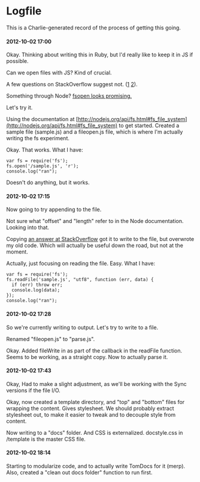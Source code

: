 # Logfile

This is a Charlie-generated record of the process of getting this going.

#### 2012-10-02 17:00

Okay. Thinking about writing this in Ruby, but I'd really like to keep it in JS if possible.

Can we open files with JS? Kind of crucial.

A few questions on StackOverflow suggest not. ([1](http://stackoverflow.com/questions/3582671/how-to-open-local-disk-file-with-javascript) [2](http://stackoverflow.com/questions/9181426/javascript-open-a-file)).

Something through Node? [fsopen looks promising.](http://nodejs.org/api/fs.html#fs_fs_open_path_flags_mode_callback)

Let's try it.

Using the documentation at [http://nodejs.org/api/fs.html#fs_file_system](http://nodejs.org/api/fs.html#fs_file_system) to get started. Created a sample file (sample.js) and a fileopen.js file, which is where I'm actually writing the fs experiment.

Okay. That works. What I have:

    var fs = require('fs');
    fs.open('/sample.js', 'r');
    console.log("ran");

Doesn't do anything, but it works.

#### 2012-10-02 17:15

Now going to try appending to the file.

Not sure what "offset" and "length" refer to in the Node documentation. Looking into that.

Copying [an answer at StackOverflow](http://stackoverflow.com/questions/2496710/nodejs-write-to-file) got it to write to the file, but overwrote my old code. Which will actually be useful down the road, but not at the moment.

Actually, just focusing on reading the file. Easy. What I have:

    var fs = require('fs');
    fs.readFile('sample.js', "utf8", function (err, data) {
      if (err) throw err;
      console.log(data);
    });
    console.log("ran");

#### 2012-10-02 17:28

So we're currently writing to output. Let's try to write to a file.

Renamed "fileopen.js" to "parse.js".

Okay. Added fileWrite in as part of the callback in the readFile function. Seems to be working, as a straight copy. Now to actually parse it.

#### 2012-10-02 17:43

Okay, Had to make a slight adjustment, as we'll be working with the Sync versions if the file I/O.

Okay, now created a template directory, and "top" and "bottom" files for wrapping the content. Gives stylesheet. We should probably extract stylesheet out, to make it easier to tweak and to decouple style from content.

Now writing to a "docs" folder. And CSS is externalized. docstyle.css in /template is the master CSS file.

#### 2012-10-02 18:14

Starting to modularize code, and to actually write TomDocs for it (merp). Also, created a "clean out docs folder" function to run first.



